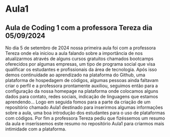 # Aula1
## Aula de Coding 1 com a professora Tereza dia 05/09/2024
No dia 5 de setembro de 2024 nossa primeira aula foi com a professora Tereza onde ela iniciou a aula falando sobre a importância de nos atualizarmos através de alguns cursos gratuitos chamados bootcamps oferecidos por algumas empresas, um tipo de programa social que visa qualificar os estudantes e profissionais da área de tecnologia.
Após isso demos continuidade ao aprendizado na plataforma do Github, uma plataforma de hospedagem de códigos, algumas pessoas ainda faltavam criar o perfil e a professora prontamente auxiliou, seguimos então para a configuração da nossa homepage na plataforma onde colocamos alguns dados para contato, redes sociais, indicação de linguagens que estamos aprendendo...
Logo em seguida fomos para a parte da criação de um repositório chamado Aula1 destinado para inserirmos algumas informações sobre a aula, uma boa introdução dos estudantes para o uso de plataformas com códigos.
Por fim a professora Tereza pediu que fizéssemos um resumo da aula e inseríssemos este resumo no repositório Aula1 para criarmos mais intimidade com a plataforma.

